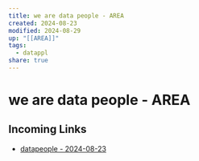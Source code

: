 ```yaml
---
title: we are data people - AREA
created: 2024-08-23
modified: 2024-08-29
up: "[[AREA]]"
tags:
  - datappl
share: true
---
```

# we are data people - AREA
## Incoming Links
- [datapeople - 2024-08-23](../datapeople%20-%202024-08-23.md)

